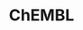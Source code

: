 ---
bigquery: https://console.cloud.google.com/bigquery?p=patents-public-data&d=ebi_chembl&page=dataset
citation: '"The ChEMBL database in 2017." Anna Gaulton, Anne Hersey, Michał Nowotka,
  A Patrícia Bento, Jon Chambers, David Mendez, Prudence Mutowo, Francis Atkinson,
  Louisa J Bellis, Elena Cibrián-Uhalte, Mark Davies, Nathan Dedman, Anneli Karlsson,
  María Paula Magariños, John P Overington, George Papadatos, Ines Smit, Andrew R
  Leach Nucleic acids Research (2017) 45 (Database Issue), D945-D954'
contributors: European Bioinformatics Institute
cost: None
description: ChEMBL Data is a manually curated database of small molecules used in
  drug discovery, including information about existing patented drugs.
documentation: 'schema: https://www.ebi.ac.uk/chembl/db_schema


  '
last_edit: 04/11/2022, 23:59:34
location: https://console.cloud.google.com/marketplace/product/google_patents_public_datasets/chembl
maintained_by: EMBL-EBI, an outstation of European Molecular Biology Laboratory
related_publications: '

  ChEMBL: towards direct deposition of bioassay data.


  Mendez D, Gaulton A, Bento AP, Chambers J, De Veij M, Félix E, Magariños MP, Mosquera
  JF, Mutowo P, Nowotka M, Gordillo-Marañón M, Hunter F, Junco L, Mugumbate G, Rodriguez-Lopez
  M, Atkinson F, Bosc N, Radoux CJ, Segura-Cabrera A, Hersey A, Leach AR.


  — Nucleic Acids Res. 2019; 47(D1):D930-D940. doi: 10.1093/nar/gky1075

  '
schema_fields:
- name
- comments
- full_mwt
- previous_company
- num_ro5_violations
- version
- canonical_smiles
- source
- first_approval
- level3_description
- definition
- tissue_id
- cell_name
- chirality
- selectivity_comment
- cx_most_apka
- prod_pat_id
- innovator_company
- l4
- ridx
- mecref_id
- cx_logp
- withdrawn_reason
- formulation_id
- species_group_flag
- metref_id
- level2_description
- ddd_admr
- title
- db_version
- frac_code
- num_alerts
- mc_target_accession
- standard_upper_value
- active_molregno
- stat
- indref_id
- sitecomp_id
- drug_substance_flag
- class_type
- who_extra
- updated_by
- alert_set_id
- target_type
- relation
- sei
- molsyn_id
- parent_id
- status
- alert_name
- compound_name
- patent_id
- ref_type
- cell_ontology_id
- prodrug
- ddd_value
- toid
- active_ingredient
- level2
- inorganic_flag
- heavy_atoms
- parameter_value
- level4_description
- acd_most_apka
- cellosaurus_id
- withdrawn_country
- pref_name
- targrel_id
- strength
- predbind_id
- molfile
- standard_inchi_key
- mesh_id
- usan_stem_id
- qed_weighted
- oral
- cidx
- organism
- withdrawn_flag
- efo_id
- pchembl_value
- sequence
- confidence
- mol_irac_id
- variant_id
- standard_value
- as_id
- ass_cls_map_id
- usan_year
- relationship_type
- type
- set_name
- entity_type
- downgraded
- db_source
- enzyme_tid
- dosage_form
- published_units
- route
- site_residues
- component_type
- description
- natural_product
- src_short_name
- prediction_method
- priority
- applicant_full_name
- relationship_desc
- activity_count
- molecule_type
- sequence_md5sum
- polymer_flag
- psa
- who_name
- class_level
- mechanism_comment
- compound_key
- parent_molregno
- warning_description
- warning_country
- delist_flag
- synonyms
- chebi_par_id
- syn_type
- rtb
- ref_id
- lle
- first_page
- pathway_key
- level5
- assay_organism
- alogp
- trade_name
- helm_notation
- co_stem_id
- assay_tax_id
- aromatic_rings
- mechanism_of_action
- drug_record_id
- tid_fixed
- level4
- subgroup
- warnref_id
- accession
- cell_id
- ddd_units
- acd_logd
- uberon_id
- parent_type
- homologue
- withdrawn_year
- atc_code
- activity_id
- domain_description
- text_value
- le
- protein_class_synonym
- level3
- availability_type
- molecular_species
- mol_hrac_id
- withdrawn_class
- entity_id
- src_compound_id
- molecular_mechanism
- frac_class_id
- level1
- ref_url
- substrate_record_id
- updated_on
- target_mapping
- comp_go_id
- potential_duplicate
- l3
- end_position
- structure_type
- bao_endpoint
- mc_organism
- nda_type
- tbl
- met_id
- level1_description
- max_phase_for_ind
- aidx
- units
- actsm_id
- bto_id
- std_act_id
- l5
- country
- ddd_id
- l1
- smid
- target_desc
- rgid
- disease_efficacy
- uo_units
- mw_freebase
- ingredient
- warning_class
- isoform
- journal
- mc_tax_id
- cpd_str_alert_id
- activity_comment
- standard_units
- res_stem_id
- topical
- site_name
- submission_date
- ap_id
- assay_source
- data_validity_comment
- warning_type
- cx_logd
- compsyn_id
- warning_id
- component_id
- hba_lipinski
- targcomp_id
- warning_year
- chembl_id
- patent_use_code
- standard_relation
- assay_id
- src_description
- oc_id
- l7
- major_class
- curated_by
- enzyme_name
- upper_value
- normal_range_max
- hrac_code
- acd_most_bpka
- ddd_comment
- caloha_id
- assay_category
- mc_target_name
- year
- domain_type
- cl_lincs_id
- assay_type
- cell_description
- mw_monoisotopic
- l6
- published_type
- last_page
- standard_type
- bei
- met_comment
- mesh_heading
- src_assay_id
- doi
- parent_go_id
- assay_strain
- met_conversion
- volume
- domain_name
- assay_param_id
- standard_text_value
- ad_type
- standard_inchi
- protein_class_id
- usan_substem
- irac_code
- component_synonym
- hrac_class_id
- mol_atc_id
- last_active
- approval_date
- mc_target_type
- pubmed_id
- cell_source_organism
- mutation
- published_relation
- num_lipinski_ro5_violations
- usan_stem_definition
- idx
- bao_id
- metabolite_record_id
- max_phase
- binding_site_comment
- pathway_id
- go_id
- molregno
- protclasssyn_id
- confidence_score
- first_in_class
- publication_number
- value
- acd_logp
- assay_test_type
- stem
- mec_id
- src_id
- hba
- orig_description
- stem_class
- l2
- curation_comment
- source_domain_id
- compd_id
- record_id
- parenteral
- cell_source_tissue
- normal_range_min
- assay_subcellular_fraction
- annotation
- doc_id
- usan_stem
- efo_term
- ro3_pass
- direct_interaction
- clo_id
- start_position
- research_stem
- standard_flag
- product_id
- creation_date
- result_flag
- aspect
- cx_most_bpka
- qudt_units
- abstract
- biocomp_id
- company
- label
- assay_cell_type
- patent_expire_date
- assay_class_id
- therapeutic_flag
- log_id
- action_type
- smarts
- tid
- l8
- doc_type
- dosed_ingredient
- job_id
- drugind_id
- short_name
- relationship
- published_value
- protein_class_desc
- authors
- issue
- assay_tissue
- path
- parameter_type
- site_id
- tax_id
- domain_id
- indication_class
- assay_desc
- hbd
- irac_class_id
- mol_frac_id
- related_tid
- hbd_lipinski
- patent_no
- black_box_warning
- drug_product_flag
- cell_source_tax_id
- comp_class_id
- alert_id
- full_molformula
- bao_format
shortname: chembl
tags:
- biotechnology
- health
- chemical
- bioinformatics
- medical
terms_of_use: CC BY-SA 3.0
title: ChEMBL
uuid: e232a192-965c-4ec9-904c-155b6dfe56c5
---